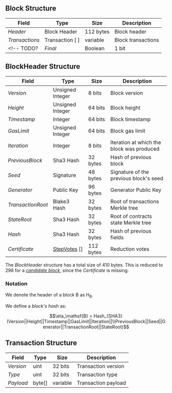 ## Block Structure

| Field          | Type            | Size      | Description        |
|----------------|-----------------|-----------|--------------------|
| $Header$       | Block Header    | 112 bytes | Block header       |
| $Transactions$ | Transaction [ ] | variable  | Block transactions |
<!-- TODO? | $Final$        | Boolean         | 1 bit    | Final state ($true$ if final, $false$ otherwise) | -->

## BlockHeader Structure
| Field             | Type               | Size      | Description                               |
|-------------------|--------------------|-----------|-------------------------------------------|
| $Version$         | Unsigned Integer   | 8 bits    | Block version                             |
| $Height$          | Unsigned Integer   | 64 bits   | Block height                              |
| $Timestamp$       | Integer            | 64 bits   | Block timestamp                           |
| $GasLimit$        | Unsigned Integer   | 64 bits   | Block gas limit                           |
| $Iteration$       | Integer            | 8 bits    | Iteration at which the block was produced |
| $PreviousBlock$   | Sha3 Hash          | 32 bytes  | Hash of previous block                    |
| $Seed$            | Signature          | 48 bytes  | Signature of the previous block's seed    |
| $Generator$       | Public Key         | 96 bytes  | Generator Public Key                      |
| $TransactionRoot$ | Blake3 Hash        | 32 bytes  | Root of transactions Merkle tree          |
| $StateRoot$       | Sha3 Hash          | 32 bytes  | Root of contracts state Merkle tree       |
| $Hash$            | Sha3 Hash          | 32 bytes  | Hash of previous fields                   |
| $Certificate$     | [StepVotes][sv] [] | 112 bytes | Reduction votes                           |

The $BlockHeader$ structure has a total size of 410 bytes.
This is reduced to 298 for a [*candidate block*](../consensus/README.md#candidate-block), since the $Certificate$ is missing.

### Notation
We denote the header of a block $\mathsf{B}$ as $\mathsf{H_B}$.

We define a *block's hash* as:

$$\eta_\mathsf{B} = Hash_{SHA3}(Version||Height||Timestamp||GasLimit||Iteration||\\PreviousBlock||Seed||Generator||TransactionRoot||StateRoot)$$


## Transaction Structure

| Field     | Type   | Size      | Description         |
|-----------|--------|-----------|---------------------|
| $Version$ | uint   | 32 bits   | Transaction version |
| $Type$    | uint   | 32 bits   | Transaction type    |
| $Payload$ | byte[] | variable  | Transaction payload |

<!------------------------- LINKS ------------------------->

[sv]: consensus/reduction/README.md#stepvotes